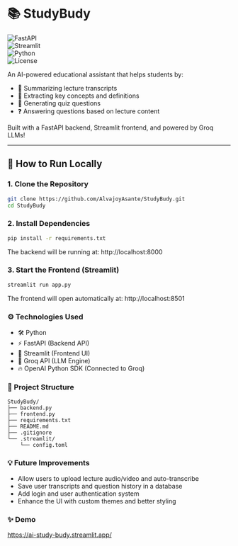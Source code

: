 # 📚 StudyBudy

![FastAPI](https://img.shields.io/badge/FastAPI-005571?style=for-the-badge&logo=fastapi)  
![Streamlit](https://img.shields.io/badge/Streamlit-FF4B4B?style=for-the-badge&logo=streamlit&logoColor=white)  
![Python](https://img.shields.io/badge/Python-3776AB?style=for-the-badge&logo=python&logoColor=white)  
![License](https://img.shields.io/badge/License-MIT-green.svg?style=for-the-badge)

An AI-powered educational assistant that helps students by:

- 📖 Summarizing lecture transcripts  
- 🎯 Extracting key concepts and definitions  
- 📝 Generating quiz questions  
- ❓ Answering questions based on lecture content  

Built with a FastAPI backend, Streamlit frontend, and powered by Groq LLMs!

---

## 🚀 How to Run Locally

### 1. Clone the Repository

```bash
git clone https://github.com/AlvajoyAsante/StudyBudy.git
cd StudyBudy
```

### 2. Install Dependencies

```bash
pip install -r requirements.txt
```

The backend will be running at: http://localhost:8000

### 3. Start the Frontend (Streamlit)

```bash
streamlit run app.py
```

The frontend will open automatically at: http://localhost:8501

### ⚙️ Technologies Used

- 🛠 Python  
- ⚡ FastAPI (Backend API)  
- 🎨 Streamlit (Frontend UI)  
- 🧠 Groq API (LLM Engine)  
- 🔥 OpenAI Python SDK (Connected to Groq)  

### 📂 Project Structure

```plaintext
StudyBudy/
├── backend.py
├── frontend.py
├── requirements.txt
├── README.md
├── .gitignore
└── .streamlit/
    └── config.toml
```

### 💡 Future Improvements

- Allow users to upload lecture audio/video and auto-transcribe  
- Save user transcripts and question history in a database  
- Add login and user authentication system  
- Enhance the UI with custom themes and better styling  

### ✨ Demo 
https://ai-study-budy.streamlit.app/